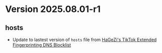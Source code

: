 # Version 2025.08.01-r1

## hosts

- Update to lastest version of `hosts` file from [HaGeZi's TikTok Extended Fingerprinting DNS Blocklist](https://github.com/hagezi/dns-blocklists)

